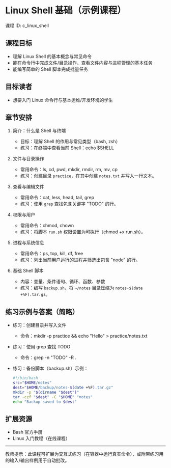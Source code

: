 # Linux Shell 基础（示例课程）

课程 ID: c_linux_shell

## 课程目标
- 理解 Linux Shell 的基本概念与常见命令
- 能在命令行中完成文件/目录操作、查看文件内容与进程管理的基本任务
- 能编写简单的 Shell 脚本完成批量任务

## 目标读者
- 想要入门 Linux 命令行与基本运维/开发环境的学生

## 章节安排
1. 简介：什么是 Shell 与终端
   - 目标：理解 Shell 的作用与常见类型（bash, zsh）
   - 练习：在终端中查看当前 Shell：echo $SHELL

2. 文件与目录操作
   - 常用命令：ls, cd, pwd, mkdir, rmdir, rm, mv, cp
   - 练习：创建目录 `practice`，在其中创建 `notes.txt` 并写入一行文本。

3. 查看与编辑文件
   - 常用命令：cat, less, head, tail, grep
   - 练习：使用 `grep` 查找包含关键字 "TODO" 的行。

4. 权限与用户
   - 常用命令：chmod, chown
   - 练习：将脚本 `run.sh` 权限设置为可执行（chmod +x run.sh）。

5. 进程与系统信息
   - 常用命令：ps, top, kill, df, free
   - 练习：列出当前用户运行的进程并筛选出包含 "node" 的行。

6. 基础 Shell 脚本
   - 内容：变量、条件语句、循环、函数、参数
   - 练习：编写 `backup.sh`，将 `~/notes` 目录压缩为 `notes-$(date +%F).tar.gz`。

## 练习示例与答案（简略）
- 练习：创建目录并写入文件
  - 命令：mkdir -p practice && echo "Hello" > practice/notes.txt

- 练习：使用 grep 查找 TODO
  - 命令：grep -n "TODO" -R .

- 练习：备份脚本（backup.sh）示例：
  ```bash
  #!/bin/bash
  src="$HOME/notes"
  dest="$HOME/backup/notes-$(date +%F).tar.gz"
  mkdir -p "$(dirname "$dest")"
  tar -czf "$dest" -C "$HOME" "notes"
  echo "Backup saved to $dest"
  ```

## 扩展资源
- Bash 官方手册
- Linux 入门教程（在线课程）

---

教师提示：此课程可扩展为交互式练习（在容器中运行真实命令），或附带练习用的输入/输出样例用于自动批改。
